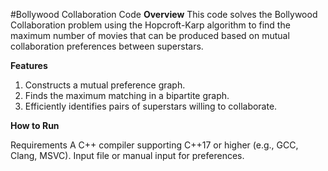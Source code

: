 #Bollywood Collaboration Code
**Overview**
This code solves the Bollywood Collaboration problem using the Hopcroft-Karp algorithm to find the maximum number of movies that can be produced based on mutual collaboration preferences between superstars.

**Features**
1. Constructs a mutual preference graph.
2. Finds the maximum matching in a bipartite graph.
3. Efficiently identifies pairs of superstars willing to collaborate.

**How to Run**

Requirements
A C++ compiler supporting C++17 or higher (e.g., GCC, Clang, MSVC).
Input file or manual input for preferences.
